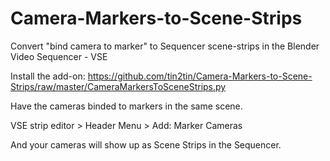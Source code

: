 # Camera-Markers-to-Scene-Strips
Convert "bind camera to marker" to Sequencer scene-strips in the Blender Video Sequencer - VSE

Install the add-on: https://github.com/tin2tin/Camera-Markers-to-Scene-Strips/raw/master/CameraMarkersToSceneStrips.py 

Have the cameras binded to markers in the same scene.

VSE strip editor > Header Menu > Add: Marker Cameras

And your cameras will show up as Scene Strips in the Sequencer.
